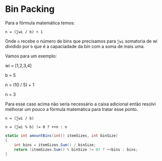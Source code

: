 # Bin Packing

Para a fórmula matemática temos:

```
n = (∑wi / b) + 1
```

Onde `n` recebe o número de bins que precisamos para `∑wi` somatoria de wi dividido por `b` que é a capaciadade da bin com a soma de mais uma.

Vamos para um exemplo:

wi = [1,2,3,4]

b = 5

n = (10 / 5) + 1

n = 3

Para esse caso acima não seria necessário a caixa adicional então resolvi melhorar um pouco a fórmula matemática para tratar esse ponto.

```
n = (∑wi / b)

n = (∑wi % b) != 0 ? ++n : n
```

```csharp
static int amountBins(int[] itemSizes, int binSize)
{
    int bins = itemSizes.Sum() / binSize;
    return (itemSizes.Sum() % binSize != 0) ? ++bins : bins;
}
```
